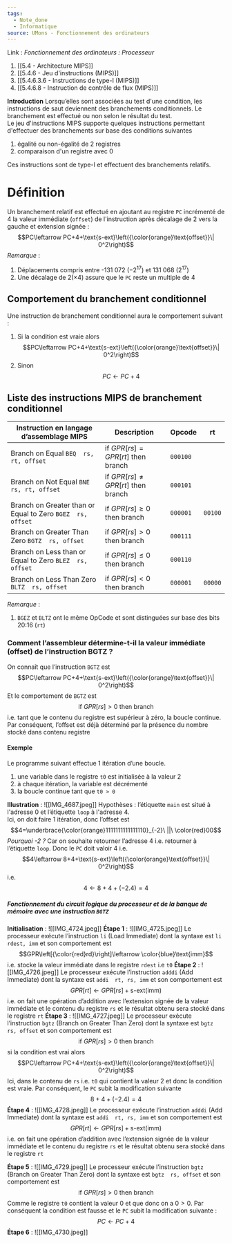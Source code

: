 ```yaml
---
tags:
  - Note_done
  - Informatique
source: UMons - Fonctionnement des ordinateurs
---
```


Link :
_Fonctionnement des ordinateurs : Processeur_
1. [[5.4 - Architecture MIPS]]
2. [[5.4.6 - Jeu d'instructions (MIPS)]]
3. [[5.4.6.3.6 - Instructions de type-I (MIPS)]]
4. [[5.4.6.8 - Instruction de contrôle de flux (MIPS)]]

**Introduction**
Lorsqu’elles sont associées au test d'une condition, les instructions de saut deviennent des branchements conditionnels. Le branchement est effectué ou non selon le résultat du test.
\
Le jeu d'instructions MIPS supporte quelques instructions permettant d'effectuer des branchements sur base des conditions suivantes
1. égalité ou non-égalité de 2 registres
2. comparaison d'un registre avec 0

Ces instructions sont de type-I et effectuent des branchements relatifs.

# Définition
Un branchement relatif est effectué en ajoutant au registre `PC` incrémenté de 4 la valeur immédiate (`offset`) de l'instruction après décalage de 2 vers la gauche et extension signée : $$PC\leftarrow PC+4+\text{s-ext}\left({\color{orange}\text{offset}}\| 0^2\right)$$
_Remarque_ :
1. Déplacements compris entre -131 072 $(-2^{17})$ et 131 068 $(2^{17})$ 
2. Une décalage de $2(\times 4)$ assure que le `PC` reste un multiple de 4 

## Comportement du branchement conditionnel 
Une instruction de branchement conditionnel aura le comportement suivant :
1. Si la condition est vraie alors $$PC\leftarrow PC+4+\text{s-ext}\left({\color{orange}\text{offset}}\| 0^2\right)$$
2. Sinon $$PC\leftarrow PC+4$$

## Liste des instructions MIPS de branchement conditionnel 
| Instruction en langage d’assemblage MIPS                   | Description                                                              | Opcode   | rt      |
| ---------------------------------------------------------- | ------------------------------------------------------------------------ | -------- | ------- |
| Branch on Equal `BEQ  rs, rt, offset`                      | $\text{if }GPR\left[rs\right]=GPR\left[rt\right]\text{ then branch}$     | `000100` |         |
| Branch on Not Equal `BNE  rs, rt, offset`                  | $\text{if }GPR\left[rs\right]\neq GPR\left[rt\right]\text{ then branch}$ | `000101` |         |
| Branch on Greater than or Equal to Zero `BGEZ  rs, offset` | $\text{if }GPR\left[rs\right]\ge 0\text{ then branch}$                   | `000001` | `00100` |
| Branch on Greater Than Zero `BGTZ  rs, offset`             | $\text{if }GPR\left[rs\right]> 0\text{ then branch}$                     | `000111` |         |
| Branch on Less than or Equal to Zero `BLEZ  rs, offset`    | $\text{if }GPR\left[rs\right]\le 0\text{ then branch}$                   | `000110` |         |
| Branch on Less Than Zero `BLTZ  rs, offset`                | $\text{if }GPR\left[rs\right]< 0\text{ then branch}$                     | `000001` | `00000` |
_Remarque_ :
1. `BGEZ` et `BLTZ` ont le même OpCode et sont distinguées sur base des bits 20:16 (`rt`)

### Comment l’assembleur détermine-t-il la valeur immédiate (offset) de l’instruction BGTZ ?
On connaît que l’instruction `BGTZ` est $$PC\leftarrow PC+4+\text{s-ext}\left({\color{orange}\text{offset}}\| 0^2\right)$$ Et le comportement de `BGTZ` est $$\text{if }GPR\left[rs\right]> 0\text{ then branch}$$ i.e. tant que le contenu du registre est supérieur à zéro, la boucle continue. 
Par conséquent, l’offset est déjà déterminé par la présence du nombre stocké dans contenu registre 

#### Exemple
Le programme suivant effectue 1 itération d’une boucle.
1. une variable dans le registre `t0` est initialisée à la valeur 2
2. à chaque itération, la variable est décrémenté 
3. la boucle continue tant que `t0 > 0`

**Illustration** : ![[IMG_4687.jpeg]]
Hypothèses : l’étiquette `main` est situé à l'adresse 0 et l’étiquette `loop` à l'adresse 4.
\
Ici, on doit faire 1 itération, donc l’offset est $$4=\underbrace{\color{orange}1111111111111110}_{-2}\ ||\ \color{red}00$$  _Pourquoi -2 ?_ 
Car on souhaite retourner l’adresse 4 i.e. retourner à l’étiquette `loop`. Donc le `PC` doit valoir 4 i.e. $$4\leftarrow 8+4+\text{s-ext}\left({\color{orange}\text{offset}}\| 0^2\right)$$ i.e. $$4\leftarrow 8+4+(-2.4)=4$$

##### Fonctionnement du circuit logique du processeur et de la banque de mémoire avec une instruction `BGTZ` 
**Initialisation** : ![[IMG_4724.jpeg]] 
**Étape 1** : ![[IMG_4725.jpeg]]
Le processeur exécute l’instruction `li` (Load Immediate) dont la syntaxe est `li  rdest, imm` et son comportement est $$GPR\left[{\color{red}rd}\right]\leftarrow \color{blue}\text{imm}$$ i.e. stocke la valeur immédiate dans le registre `rdest` i.e `t0` 
**Étape 2** : ![[IMG_4726.jpeg]] Le processeur exécute l’instruction `adddi` (Add Immediate) dont la syntaxe est `addi  rt, rs, imm` et son comportement est $$GPR[rt]\leftarrow GPR[rs]+ \text{s-ext}(\text{imm})$$ i.e. on fait une opération d’addition avec l’extension signée de la valeur immédiate et le contenu du registre `rs` et le résultat obtenu sera stocké dans le registre `rt` 
**Étape 3** : ![[IMG_4727.jpeg]]
Le processeur exécute l’instruction `bgtz` (Branch on Greater Than Zero) dont la syntaxe est `bgtz  rs, offset` et son comportement est $$\text{if }GPR\left[rs\right]> 0\text{ then branch}$$ si la condition est vrai alors $$PC\leftarrow PC+4+\text{s-ext}\left({\color{orange}\text{offset}}\| 0^2\right)$$ Ici, dans le contenu de `rs` i.e. `t0` qui contient la valeur 2 et donc la condition est vraie. Par conséquent, le `PC` subit la modification suivante $$8+4+ (-2.4)=4$$ 
**Étape 4** : ![[IMG_4728.jpeg]]
Le processeur exécute l’instruction `adddi` (Add Immediate) dont la syntaxe est `addi  rt, rs, imm` et son comportement est $$GPR[rt]\leftarrow GPR[rs]+ \text{s-ext}(\text{imm})$$ i.e. on fait une opération d’addition avec l’extension signée de la valeur immédiate et le contenu du registre `rs` et le résultat obtenu sera stocké dans le registre `rt` 

**Étape 5** : ![[IMG_4729.jpeg]]
Le processeur exécute l’instruction `bgtz` (Branch on Greater Than Zero) dont la syntaxe est `bgtz  rs, offset` et son comportement est $$\text{if }GPR\left[rs\right]> 0\text{ then branch}$$ Comme le registre `t0` contient la valeur 0 et que donc on a $0>0$. Par conséquent la condition est fausse et le `PC` subit la modification suivante : $$PC\leftarrow PC+4$$
**Étape 6** : ![[IMG_4730.jpeg]]

